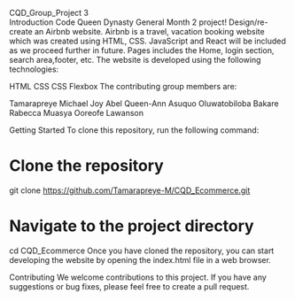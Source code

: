 CQD_Group_Project 3  
Introduction
Code Queen Dynasty General Month 2 project! Design/re-create an Airbnb website. Airbnb is a travel, vacation booking website which was created using HTML, CSS. JavaScript and React will be included as we proceed further in future. Pages includes the Home, login section, search area,footer, etc. 
The website is developed using the following technologies:

HTML
CSS
CSS Flexbox
The contributing group members are:

Tamarapreye Michael
Joy Abel
Queen-Ann Asuquo
Oluwatobiloba Bakare
Rabecca Muasya
Ooreofe Lawanson

Getting Started
To clone this repository, run the following command:

# Clone the repository
git clone https://github.com/Tamarapreye-M/CQD_Ecommerce.git

# Navigate to the project directory
cd CQD_Ecommerce
Once you have cloned the repository, you can start developing the website by opening the index.html file in a web browser.

Contributing
We welcome contributions to this project. If you have any suggestions or bug fixes, please feel free to create a pull request.
